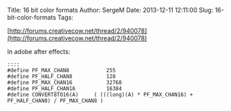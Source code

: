 Title: 16 bit color formats
Author: SergeM
Date: 2013-12-11 12:11:00
Slug: 16-bit-color-formats
Tags: 

[http://forums.creativecow.net/thread/2/940078](http://forums.creativecow.net/thread/2/940078)

In adobe after effects:

    ::::
    #define PF_MAX_CHAN8			255
    #define PF_HALF_CHAN8			128
    #define PF_MAX_CHAN16			32768
    #define PF_HALF_CHAN16			16384
    #define CONVERT8TO16(A)		( (((long)(A) * PF_MAX_CHAN16) + PF_HALF_CHAN8) / PF_MAX_CHAN8 )
    
</div>